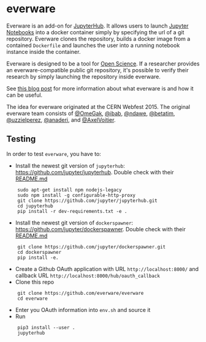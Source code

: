 
# everware

Everware is an add-on for [JupyterHub](https://github.com/jupyter/jupyterhub).
It allows users to launch [Jupyter Notebooks](https://github.com/jupyter/notebook.git) into a docker container simply by specifying the url of a git repository.
Everware clones the repository, builds a docker image from a contained `Dockerfile` and launches the user into a running notebook instance inside the container.

Everware is designed to be a tool for [Open Science](https://en.wikipedia.org/wiki/Open_science).
If a researcher provides an everware-compatible public git repository, it's possible to verify their research by simply launching the repository inside everware.

See [this blog post](http://betatim.github.io/posts/project-everware-reusable-science/) for more information about what everware is and how it can be useful.

The idea for everware originated at the CERN Webfest 2015.
The original everware team consists of [@OmeGak](https://github.com/omegak), [@ibab](https://github.com/ibab), [@ndawe](https://github.com/ndawe), [@betatim](https://github.com/betatim), [@uzzielperez](https://github.com/uzzielperez), [@anaderi](https://github.com/anaderi), and [@AxelVoitier](https://github.com/AxelVoitier).

## Testing

In order to test `everware`, you have to:

 - Install the newest git version of `jupyterhub`: https://github.com/jupyter/jupyterhub. Double check with their [README.md](https://github.com/jupyter/jupyterhub/blob/master/README.md)
```
    sudo apt-get install npm nodejs-legacy
    sudo npm install -g configurable-http-proxy
    git clone https://github.com/jupyter/jupyterhub.git
    cd jupyterhub
    pip install -r dev-requirements.txt -e .
```
 - Install the newest git version of `dockerspawner`: https://github.com/jupyter/dockerspawner. Double check with their [README.md](https://github.com/jupyter/dockerspawner/blob/master/README.md)
```
    git clone https://github.com/jupyter/dockerspawner.git
    cd dockerspawner
    pip install -e.
```
 - Create a Github OAuth application with URL `http://localhost:8000/` and callback URL `http://localhost:8000/hub/oauth_callback`
 - Clone this repo
```
    git clone https://github.com/everware/everware
    cd everware
```
 - Enter you OAuth information into `env.sh` and source it
 - Run

```
    pip3 install --user .
    jupyterhub
```

